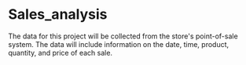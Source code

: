 # Sales_analysis
The data for this project will be collected from the store's point-of-sale system. The data will include information on the date, time, product, quantity, and price of each sale.
